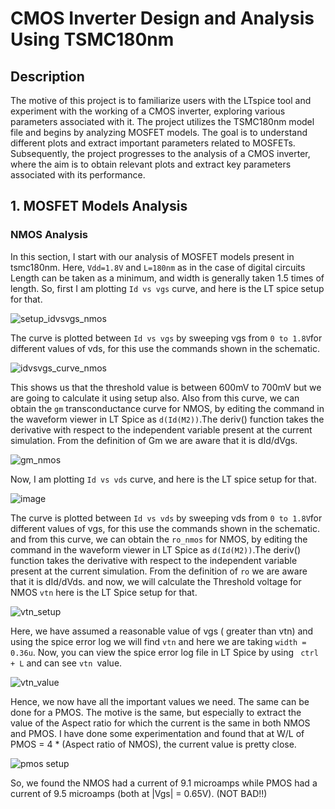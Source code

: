 # CMOS Inverter Design and Analysis Using TSMC180nm

## Description

The motive of this project is to familiarize users with the LTspice tool and experiment with the working of a CMOS inverter, exploring various parameters associated with it. The project utilizes the TSMC180nm model file and begins by analyzing MOSFET models. The goal is to understand different plots and extract important parameters related to MOSFETs. Subsequently, the project progresses to the analysis of a CMOS inverter, where the aim is to obtain relevant plots and extract key parameters associated with its performance.

## 1. MOSFET Models Analysis
### NMOS Analysis
In this section, I start with our analysis of MOSFET models present in tsmc180nm. Here, ```Vdd=1.8V``` and ```L=180nm``` as in the case of digital circuits Length can be taken as a minimum, and width is generally taken 1.5 times of length.
So, first I am plotting ```Id vs vgs```  curve, and here is the LT spice setup for that.

![setup_idvsvgs_nmos](https://github.com/afzalamu/cmos-inverter-design-and-analysis-using-tsmc180nm/assets/124300839/e15fd56e-85a8-4bfa-9fa7-2517f9f95df7)

The curve is plotted between ```Id vs vgs``` by sweeping vgs from ```0 to 1.8V```for different values of vds, for this use the commands shown in the schematic.

![idvsvgs_curve_nmos](https://github.com/afzalamu/cmos-inverter-design-and-analysis-using-tsmc180nm/assets/124300839/1fac79fd-5481-4378-8308-732151c8d154)

This shows us that the threshold value is between 600mV to 700mV but we are going to calculate it using setup also.
Also from this curve, we can obtain the ```gm``` transconductance curve for NMOS, by editing the command in the waveform viewer in LT Spice as ```d(Id(M2))```.The deriv() function takes the derivative with respect to the independent variable present at the current simulation. From the definition of Gm we are aware that it is dId/dVgs.

![gm_nmos](https://github.com/afzalamu/cmos-inverter-design-and-analysis-using-tsmc180nm/assets/124300839/5ef81e46-10cb-4ccb-83de-87f44f617a13)

Now, I am plotting ```Id vs vds``` curve, and here is the LT spice setup for that.

![image](https://github.com/afzalamu/cmos-inverter-design-and-analysis-using-tsmc180nm/assets/124300839/bea0ebbc-16c1-40e3-a740-f62e28649df4)

The curve is plotted between ```Id vs vds``` by sweeping vds from ```0 to 1.8V```for different values of vgs, for this use the commands shown in the schematic.
and from this curve, we can obtain the ```ro_nmos```  for NMOS, by editing the command in the waveform viewer in LT Spice as ```d(Id(M2))```.The deriv() function takes the derivative with respect to the independent variable present at the current simulation. From the definition of ```ro``` we are aware that it is dId/dVds.
and now, we will calculate the Threshold voltage for NMOS ```vtn``` here is the LT Spice setup for that.

![vtn_setup](https://github.com/afzalamu/cmos-inverter-design-and-analysis-using-tsmc180nm/assets/124300839/095cf988-ed45-4314-a564-c809be1ef59a)

Here, we have assumed a reasonable value of vgs ( greater than vtn) and using the spice error log we will find ```vtn``` and here we are taking ```width = 0.36u```.
Now, you can view the spice error log file in LT Spice by using ``` ctrl + L``` and can see ```vtn ```value.

![vtn_value](https://github.com/afzalamu/cmos-inverter-design-and-analysis-using-tsmc180nm/assets/124300839/ec25154c-1e7d-4d04-b4e6-b9950b380306)

Hence, we now have all the important values we need. The same can be done for a PMOS. 
The motive is the same, but especially to extract the value of the Aspect ratio for which the current is the same in both NMOS and PMOS.
I have done some experimentation and found that at W/L of PMOS = 4 * (Aspect ratio of NMOS), the current value is pretty close.

![pmos setup](https://github.com/afzalamu/cmos-inverter-design-and-analysis-using-tsmc180nm/assets/124300839/0e1cb595-7d56-4d83-bcea-4694419d7780)

So, we found the NMOS had a current of 9.1 microamps while PMOS had a current of 9.5 microamps (both at |Vgs| = 0.65V). (NOT BAD!!)




